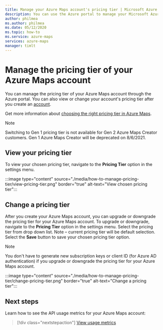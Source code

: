 ```yaml
---
title: Manage your Azure Maps account's pricing tier | Microsoft Azure Maps 
description: You can use the Azure portal to manage your Microsoft Azure Maps account and its pricing tier.
author: philmea
ms.author: philmea
ms.date: 05/12/2020
ms.topic: how-to
ms.service: azure-maps
services: azure-maps
manager: timlt
---
```


# Manage the pricing tier of your Azure Maps account

You can manage the pricing tier of your Azure Maps account through the Azure portal. You can also view or change your account's pricing tier after you create an [account](https://azure.microsoft.com/free/?WT.mc_id=A261C142F).

Get more information about [choosing the right pricing tier in Azure Maps](./choose-pricing-tier.md).

>[!NOTE]
>Switching to Gen 1 pricing tier is not available for Gen 2 Azure Maps Creator customers.  Gen 1 Azure Maps Creator will be deprecated on 8/6/2021.

## View your pricing tier

To view your chosen pricing tier, navigate to the **Pricing Tier** option in the settings menu.

:::image type="content" source="./media/how-to-manage-pricing-tier/view-pricing-tier.png" border="true" alt-text="View chosen pricing tier":::

## Change a pricing tier

After you create your Azure Maps account, you can upgrade or downgrade the pricing tier for your Azure Maps account. To upgrade or downgrade, navigate to the **Pricing Tier** option in the settings menu. Select the pricing tier from drop down list.  Note – current pricing tier will be default selection.  Select the **Save** button to save your chosen pricing tier option.

> [!NOTE]
> You don't have to generate new subscription keys or client ID (for Azure AD authentication) if you upgrade or downgrade the pricing tier for your Azure Maps account.


:::image type="content" source="./media/how-to-manage-pricing-tier/change-pricing-tier.png" border="true" alt-text="Change a pricing tier":::



## Next steps

Learn how to see the API usage metrics for your Azure Maps account:

> [!div class="nextstepaction"]	
> [View usage metrics](./how-to-view-api-usage.md)